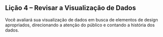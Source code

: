 ## Lição 4 – Revisar a Visualização de Dados

Você avaliará sua visualização de dados em busca de elementos de design apropriados, direcionando a atenção do público e contando a história dos dados.